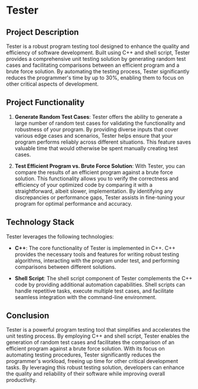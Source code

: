 # Tester

## Project Description
Tester is a robust program testing tool designed to enhance the quality and efficiency of software development. Built using C++ and shell script, Tester provides a comprehensive unit testing solution by generating random test cases and facilitating comparisons between an efficient program and a brute force solution. By automating the testing process, Tester significantly reduces the programmer's time by up to 30%, enabling them to focus on other critical aspects of development.

## Project Functionality
1. **Generate Random Test Cases**: Tester offers the ability to generate a large number of random test cases for validating the functionality and robustness of your program. By providing diverse inputs that cover various edge cases and scenarios, Tester helps ensure that your program performs reliably across different situations. This feature saves valuable time that would otherwise be spent manually creating test cases.

2. **Test Efficient Program vs. Brute Force Solution**: With Tester, you can compare the results of an efficient program against a brute force solution. This functionality allows you to verify the correctness and efficiency of your optimized code by comparing it with a straightforward, albeit slower, implementation. By identifying any discrepancies or performance gaps, Tester assists in fine-tuning your program for optimal performance and accuracy.

## Technology Stack
Tester leverages the following technologies:

- **C++**: The core functionality of Tester is implemented in C++. C++ provides the necessary tools and features for writing robust testing algorithms, interacting with the program under test, and performing comparisons between different solutions.

- **Shell Script**: The shell script component of Tester complements the C++ code by providing additional automation capabilities. Shell scripts can handle repetitive tasks, execute multiple test cases, and facilitate seamless integration with the command-line environment.

## Conclusion
Tester is a powerful program testing tool that simplifies and accelerates the unit testing process. By employing C++ and shell script, Tester enables the generation of random test cases and facilitates the comparison of an efficient program against a brute force solution. With its focus on automating testing procedures, Tester significantly reduces the programmer's workload, freeing up time for other critical development tasks. By leveraging this robust testing solution, developers can enhance the quality and reliability of their software while improving overall productivity.
